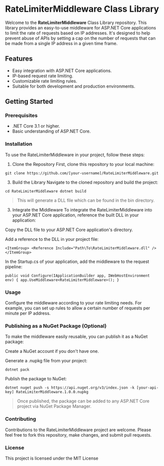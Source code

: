 # RateLimiterMiddleware Class Library
Welcome to the **RateLimiterMiddleware** Class Library repository. This library provides an easy-to-use middleware for ASP.NET Core applications to limit the rate of requests based on IP addresses. It's designed to help prevent abuse of APIs by setting a cap on the number of requests that can be made from a single IP address in a given time frame.

## Features
- Easy integration with ASP.NET Core applications.
- IP-based request rate limiting.
- Customizable rate limiting rules.
- Suitable for both development and production environments.
## Getting Started
### Prerequisites
- .NET Core 3.1 or higher.
- Basic understanding of ASP.NET Core.
### Installation
To use the RateLimiterMiddleware in your project, follow these steps:

1. Clone the Repository
First, clone this repository to your local machine:

`git clone https://github.com/[your-username]/RateLimiterMiddleware.git`

3. Build the Library
Navigate to the cloned repository and build the project:

`cd RateLimiterMiddleware
dotnet build`

> This will generate a DLL file which can be found in the bin directory.

3. Integrate the Middleware
To integrate the RateLimiterMiddleware into your ASP.NET Core application, reference the built DLL in your application:

Copy the DLL file to your ASP.NET Core application's directory.

Add a reference to the DLL in your project file:

`<ItemGroup>
  <Reference Include="Path\To\RateLimiterMiddleware.dll" />
</ItemGroup>`
    
In the Startup.cs of your application, add the middleware to the request pipeline:

`public void Configure(IApplicationBuilder app, IWebHostEnvironment env)
{
    app.UseMiddleware<RateLimiterMiddleware>();
}`

### Usage
Configure the middleware according to your rate limiting needs. For example, you can set up rules to allow a certain number of requests per minute per IP address.

### Publishing as a NuGet Package (Optional)
To make the middleware easily reusable, you can publish it as a NuGet package:

Create a NuGet account if you don't have one.

Generate a .nupkg file from your project:

`dotnet pack`

Publish the package to NuGet:

`dotnet nuget push -s https://api.nuget.org/v3/index.json -k [your-api-key] RateLimiterMiddleware.1.0.0.nupkg`

> Once published, the package can be added to any ASP.NET Core project via NuGet Package Manager.

### Contributing
Contributions to the RateLimiterMiddleware project are welcome. Please feel free to fork this repository, make changes, and submit pull requests.

### License
This project is licensed under the MIT License
